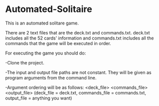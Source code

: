 # Automated-Solitaire

This is an automated solitare game.

There are 2 text files that are the deck.txt and commands.txt.
deck.txt includes all the 52 cards' information and commands.txt
includes all the commands that the game will be executed in order.

For executing the game you should do:

-Clone the project.

-The input and output file paths are not constant. They will be given as program arguments from the command line. 

-Argument ordering will be as follows: <deck_file> <commands_file> <output_file> 
(deck_file = deck.txt, commands_file = commands.txt, output_file = anything you want)
 
